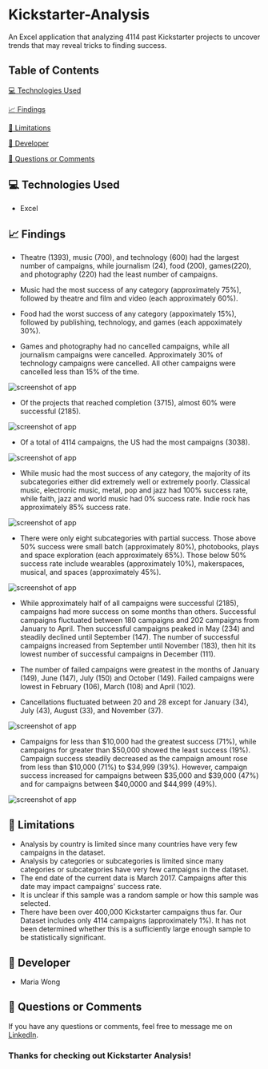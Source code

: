 # Kickstarter-Analysis

An Excel application that analyzing 4114 past Kickstarter projects to uncover trends that may reveal tricks to finding success.


## Table of Contents

[:computer:  Technologies Used](#technologies-used)

[:chart_with_upwards_trend:  Findings](#findings)

[:no_entry_sign:  Limitations](#limitations)

[:bust_in_silhouette:  Developer](#developer)

[:email:  Questions or Comments](#questions-or-comments)


## <a name="technologies-used"></a> :computer: Technologies Used

* Excel


## <a name="findings"></a> :chart_with_upwards_trend: Findings

* Theatre (1393), music (700), and technology (600) had the largest number of campaigns, while journalism (24), food (200), games(220), and photography (220) had the least number of campaigns.

* Music had the most success of any category (approximately 75%), followed by theatre and film and video (each approximately 60%).

* Food had the worst success of any category (appoximately 15%), followed by publishing, technology, and games (each appoximately 30%).

* Games and photography had no cancelled campaigns, while all journalism campaigns were cancelled. Approximately 30% of technology campaigns were cancelled. All other campaigns were cancelled less than 15% of the time.

![screenshot of app](/images/Category-Stacked-Column-Pivot-Chart.png)


* Of the projects that reached completion (3715), almost 60% were successful (2185).

![screenshot of app](/images/Completed.png)

* Of a total of 4114 campaigns, the US had the most campaigns (3038).

![screenshot of app](/images/US.png)


* While music had the most success of any category, the majority of its subcategories either did extremely well or extremely poorly. Classical music, electronic music, metal, pop and jazz had 100% success rate, while faith, jazz and world music had 0% success rate. Indie rock has approximately 85% success rate.

![screenshot of app](/images/Music-Subcategory.png)



* There were only eight subcategories with partial success. Those above 50% success were small batch (approximately 80%), photobooks, plays and space exploration (each approximately 65%). Those below 50% success rate include wearables (approximately 10%), makerspaces, musical, and spaces (approximately 45%).

![screenshot of app](/images/Subcategory-Stacked-Column-Pivot-Chart.png)


* While approximately half of all campaigns were successful (2185), campaigns had more success on some months than others. Successful campaigns fluctuated between 180 campaigns and 202 campaigns from January to April. Then successful campaigns peaked in May (234) and steadily declined until September (147). The number of successful campaigns increased from September until November (183), then hit its lowest number of successful campaigns in December (111).

* The number of failed campaigns were greatest in the months of January (149), June (147), July (150) and October (149). Failed campaigns were lowest in February (106), March (108) and April (102).

* Cancellations fluctuated between 20 and 28 except for January (34), July (43), August (33), and November (37).

![screenshot of app](/images/Launch-Date-Pivot-Table-And-Graph.png)


* Campaigns for less than $10,000 had the greatest success (71%), while campaigns for greater than $50,000 showed the least success (19%). Campaign success steadily decreased as the campaign amount rose from less than $10,000 (71%) to $34,999 (39%). However, campaign success increased for campaigns between $35,000 and $39,000 (47%) and for campaigns between $40,0000 and $44,999 (49%).

![screenshot of app](/images/Goals-Line-Chart.png)


## <a name="limitations"></a> :no_entry_sign:  Limitations

* Analysis by country is limited since many countries have very few campaigns in the dataset.
* Analysis by categories or subcategories is limited since many categories or subcategories have very few campaigns in the dataset.
* The end date of the current data is March 2017. Campaigns after this date may impact campaigns' success rate.
* It is unclear if this sample was a random sample or how this sample was selected.
* There have been over 400,000 Kickstarter campaigns thus far. Our Dataset includes only 4114 campaigns (approximately 1%). It has not been determined whether this is a sufficiently large enough sample to be statistically significant.


## <a name="developer"></a> :bust_in_silhouette: Developer

* Maria Wong


## <a name="questions-or-comments"></a> :email: Questions or Comments

If you have any questions or comments, feel free to message me on [LinkedIn](https://www.linkedin.com/in/maria-wong/).

 ### Thanks for checking out Kickstarter Analysis!